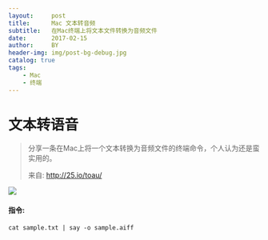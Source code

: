```yaml
---
layout:     post
title:      Mac 文本转音频
subtitle:   在Mac终端上将文本文件转换为音频文件
date:       2017-02-15
author:     BY
header-img: img/post-bg-debug.jpg
catalog: true
tags:
    - Mac
    - 终端
---
```


# 文本转语音

>分享一条在Mac上将一个文本转换为音频文件的终端命令，个人认为还是蛮实用的。
>
>来自: <http://25.io/toau/>

![](https://ww2.sinaimg.cn/large/006tNbRwgy1fcqwv0i9ovj30du04p74y.jpg)

#### 指令:

	cat sample.txt | say -o sample.aiff
	
